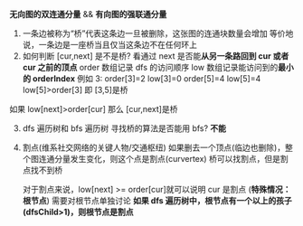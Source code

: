 **无向图的双连通分量** && **有向图的强联通分量**

1. 一条边被称为“桥”代表这条边一旦被删除，这张图的连通块数量会增加
   等价地说，一条边是一座桥当且仅当这条边不在任何环上
2. 如何判断 [cur,next] 是不是桥?
   看通过 next 是否能**从另一条路回到 cur 或者 cur 之前的顶点**
   order 数组记录 dfs 的访问顺序
   low 数组记录能访问到的**最小的 orderIndex**
   例如 3:
   order[3]=2 low[3]=0
   order[5]=4 low[5]=4
   low[5]>order[3] 即 [3,5]是桥

如果 low[next]>order[cur] 那么 [cur,next]是桥

3. dfs 遍历树和 bfs 遍历树
   寻找桥的算法是否能用 bfs?
   **不能**

4. 割点(维系社交网络的关键人物/交通枢纽)
   如果删去一个顶点(临边也删除)，整个图连通分量发生变化，则这个点是割点(curvertex)
   桥可以找割点，但是割点找不到桥

   对于割点来说，low[next] >= order[cur]就可以说明 cur 是割点 (**特殊情况：根节点**)
   需要对根节点单独讨论 **如果 dfs 遍历树中，根节点有一个以上的孩子(dfsChild>1)，则根节点是割点**
